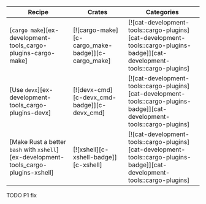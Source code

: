 | Recipe | Crates | Categories |
|--------|--------|------------|
| [`cargo make`][ex-development-tools_cargo-plugins-cargo-make] | [![cargo-make][c-cargo_make-badge]][c-cargo_make] | [![cat-development-tools::cargo-plugins][cat-development-tools::cargo-plugins-badge]][cat-development-tools::cargo-plugins] |
| [Use `devx`][ex-development-tools_cargo-plugins-devx] | [![devx-cmd][c-devx_cmd-badge]][c-devx_cmd] | [![cat-development-tools::cargo-plugins][cat-development-tools::cargo-plugins-badge]][cat-development-tools::cargo-plugins] |
| [Make Rust a better `bash` with `xshell`][ex-development-tools_cargo-plugins-xshell] | [![xshell][c-xshell-badge]][c-xshell] | [![cat-development-tools::cargo-plugins][cat-development-tools::cargo-plugins-badge]][cat-development-tools::cargo-plugins] |

<div class="hidden">
TODO P1 fix
</div>
